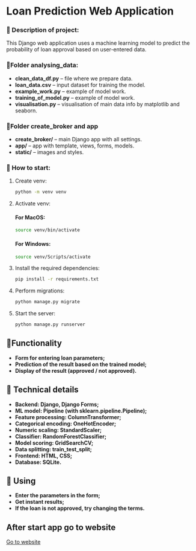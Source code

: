 # Loan Prediction Web Application

### 📌 Description of project: 
This Django web application uses a machine learning model to predict the probability of loan approval based on user-entered data.

### 📂Folder analysing_data:
- **clean_data_df.py** – file where we prepare data.
- **loan_data.csv** – input dataset for training the model.
- **example_work.py** – example of model work.
- **training_of_model.py** – example of model work.
- **visualisation.py** – visualisation of main data info by matplotlib and seaborn.
### 📂Folder create_broker and app
- **create_broker/** – main Django app with all settings.
- **app/** – app with template, views, forms, models.
- **static/** – images and styles.

### 🚀 How to start:
1. Create venv:
    ```bash
   python -m venv venv  
   
2. Activate venv:
   #### For MacOS:
   ```bash
   source venv/bin/activate
   ```
   #### For Windows:
   ```bash
   source venv/Scripts/activate
   ```
3. Install the required dependencies:
   ```bash
   pip install -r requirements.txt

4. Perform migrations:
    ```bash
    python manage.py migrate
    
5. Start the server:
    ```bash
    python manage.py runserver
   

## 🎯Functionality
- **Form for entering loan parameters;**
- **Prediction of the result based on the trained model;**
- **Display of the result (approved / not approved).**


## 📝 Technical details
- **Backend: Django, Django Forms;**
- **ML model: Pipeline (with sklearn.pipeline.Pipeline);**
- **Feature processing: ColumnTransformer;**
- **Categorical encoding: OneHotEncoder;**
- **Numeric scaling: StandardScaler;**
- **Classifier: RandomForestClassifier;**
- **Model scoring: GridSearchCV;**
- **Data splitting: train_test_split;**
- **Frontend: HTML, CSS;**
- **Database: SQLite.**


## 📖 Using
- **Enter the parameters in the form;**
- **Get instant results;**
- **If the loan is not approved, try changing the terms.**

## After start app go to website 

[Go to website](http://127.0.0.1:8000/credit)
